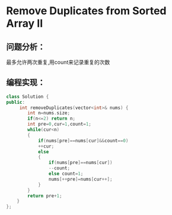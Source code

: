 # Remove Duplicates from Sorted Array II
## 问题分析：
最多允许两次重复,用count来记录重复的次数
## 编程实现：
```C++
class Solution {
public:
     int removeDuplicates(vector<int>& nums) {
        int n=nums.size;
        if(n<=2) return n;
        int pre=0,cur=1,count=1;
        while(cur<n)
        {
            if(nums[pre]==nums[cur]&&count==0) 
            ++cur;
            else 
            {
                if(nums[pre]==nums[cur]) 
                --count;
                else count=1;
                nums[++pre]=nums[cur++];
            }
        }
        return pre+1;
    }
};
```
